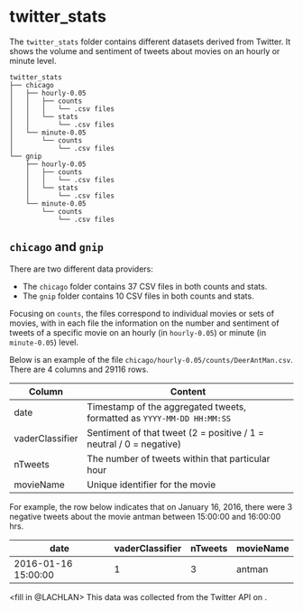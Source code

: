 # twitter_stats

The `twitter_stats` folder contains different datasets derived from Twitter. It shows the volume and sentiment of tweets about movies on an hourly or minute level.

```
twitter_stats
├── chicago
│   ├── hourly-0.05
│   │   ├── counts
│   │   │   └── .csv files
│   │   └── stats
│   │       └── .csv files
│   └── minute-0.05
│       └── counts
│           └── .csv files
└── gnip
    ├── hourly-0.05
    │   ├── counts
    │   │   └── .csv files
    │   └── stats
    │       └── .csv files
    └── minute-0.05
        └── counts
            └── .csv files

```

## `chicago` and `gnip`
There are two different data providers:
- The `chicago` folder contains 37 CSV files in both counts and stats. 
- The `gnip` folder contains 10 CSV files in both counts and stats. 

Focusing on `counts`, the files correspond to individual movies or sets of movies, with in each file the information on the number and sentiment of tweets of a specific movie on an hourly (in `hourly-0.05`) or minute (in `minute-0.05`) level. 

Below is an example of the file `chicago/hourly-0.05/counts/DeerAntMan.csv`.
There are 4 columns and 29116 rows.

| Column          | Content                                                             |
|-----------------|---------------------------------------------------------------------|
| date            | Timestamp of the aggregated tweets, formatted as `YYYY-MM-DD HH:MM:SS` |
| vaderClassifier | Sentiment of that tweet (2 = positive / 1 = neutral / 0 = negative)  |
| nTweets         | The number of tweets  within that particular hour          |
| movieName       | Unique identifier for the movie                |



For example, the row below indicates that on January 16, 2016, there were 3 negative tweets about the movie antman between 15:00:00 and 16:00:00 hrs.

| date                | vaderClassifier | nTweets | movieName |
|---------------------|-----------------|---------|-----------|
| 2016-01-16 15:00:00 | 1               | 3       | antman    |


<fill in @LACHLAN>
This data was collected from the Twitter API <link> on <date>. 